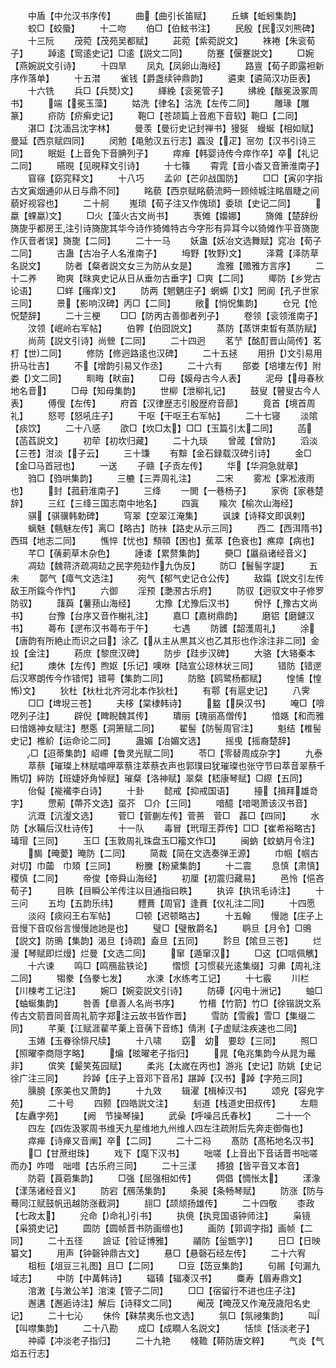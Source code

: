 <!-- { "loadSidebar": true } -->
　　中盾【中允汉书序传】
　　曲【曲引长笛赋】
　　丘螾【蚯蚓集韵】
　　蛟□【蛟蜃】
　　十二吻
　　伯□【伯鮌书注】
　　民殷【民汉刘熊碑】
　　十三阮
　　茂菀【茂苑吴都赋】
　　茈菀【紫菀説文】
　　袾裷【朱衮荀子】
　　踔逺【窎逺史记】□逺【説文二同】
　　防蹇【偃蹇説文】
　　□婉【燕婉説文引诗】
　　十四旱
　　凤丸【凤卵山海经】
　　路亶【荀子即露袒新序作落单】
　　十五澘
　　雀钱【爵盏续钟鼎韵】
　　遴柬【遴简汉功臣表】
　　十六铣
　　兵□【兵燹文】
　　緷絻【衮冕管子】
　　绋絻【黻冕汲冢周书】
　　端【冕玉藻】
　　姑洗【律名】沽洗【左传二同】
　　雕瑑【雕篆】
　　疥防【疥癣史记】
　　鞄□【苍颉篇上音庖下音软】鞄□【二同】
　　湛□【沈湎吕沈字林】
　　曼羡【曼衍史记封禅书】獌狿　蟃蜒【相如赋】曼延【西京赋四同】
　　闵勉【黾勉汉五行志】蠠没【疋】宻勿【汉书引诗三同】
　　眠娗【上音免下音腆列子】
　　瘁瘅【韩婴诗传今瘁作卒】卒【礼记二同】
　　曣晛【见晛释文引诗】
　　十七篠
　　霄雿【音小杳又音箫淮南子】
　　窅窱【窈窕释文】
　　十八巧
　　孟卯【芒卯战国防】
　　□□【寅卯字指古文寅烟通卯从日与鼎不同】
　　眳藐【西京赋眳藐流眄一顾倾城注眳眉睫之间藐好视容也】
　　二十舸
　　嵬琐【荀子注又作傀琐】委琐【史记二同】
　　蠃【蜾蠃文】
　　□火【藻火古文尚书】
　　褭傩【嬝娜】
　　旖傩【楚辞纷旖旎乎都房王注引诗旖旎其华今诗作猗傩特古今字形有异耳今以猗傩作平音旖旎作仄音者误】旖旎【二同】
　　二十一马
　　妖蛊【妖冶文选舞赋】窕冶【荀子二同】
　　古蛊【古冶子人名淮南子】
　　坶野【牧野文】
　　泽藛【泽防草名説文】
　　防者【粲者説文女三为防从女是】
　　澹雅【赡雅方言序】
　　二十二养
　　昒爽【昩爽史记从日从垂勿古垂字】□爽【二同】
　　鄊防【乡党古论语】
　　□蛘【瘙痒文】
　　防两【魍魉庄子】蝄蜽【文】罔阆【孔子世家三同】
　　景【影响汉碑】丙□【二同】
　　敞【惝怳集韵】
　　仓兄【怆怳楚辞】
　　二十三梗
　　□□【防丙古善御者列子】
　　卷领【衮领淮南子】
　　汶领【岷岭右军帖】
　　伯臩【伯囧説文】
　　蒸防【蒸饼束晳有蒸防赋】
　　尚苘【説文引诗】尚檾【二同】
　　二十四迥
　　茗艼【酩酊晋山简传】茗朾【世二同】
　　修防【修迥路逺也汉碑】
　　二十五拯
　　用抍【文引易用抍马壮吉】
　　不【增韵引易又作丞】
　　二十六有
　　部娄【培塿左传】附娄【文二同】
　　甽畮【畎亩】
　　□母【嫫母古今人表】
　　泥母【母春秋地名音】
　　□母【知母集韵】
　　世柳【泄柳礼记】
　　鼓叟【瞽叟古今人表】
　　傅傁【左传】
　　府首【汉律歴志引殷歴府音蔀】
　　竟首【境首周礼】
　　怒咢【怒吼庄子】
　　干呕【干呕王右军帖】
　　二十七寝
　　淡隂【痰饮】
　　二十八感
　　欿□【坎□太】□□【玉篇引太二同】
　　菡【菡萏説文】
　　初荦【初坎归藏】
　　二十九琰
　　曾蒧【曾防】
　　滔淡【三苍】泔淡【子云】
　　三十豏
　　有黭【金石録载汉碑引诗】
　　金□【金□马首冠也】
　　一送
　　子赣【子贡左传】
　　华【华洞急就章】
　　驺□【驺哄集韵】
　　三樚【三弄周礼注】
　　二宋
　　雾凇【雺凇液雨也】
　　封【菰葑淮南子】
　　三绛
　　一閧【一巷杨子】
　　家衖【家巷楚辞】
　　三红【三绛三国志南中地名】
　　四寘
　　羭次【榆次山海经】
　　骐【骐骥韩勅碑】
　　穹翠【空翠江淹集】
　　讽誎【诗释文即讽剌】
　　螭魅【魑魅左传】离□【略古】防祙【路史从示三同】
　　西二【西洱隋书】西珥【地志二同】
　　憔悴【忧也】顦顇【困也】蕉萃【色衰也】癄瘁【病也】
　　芊□【蒨莿草木杂色】
　　諈诿【累赘集韵】
　　奰□【屭赑诸经音义】
　　凋攰【魏蒋济疏凋攰之民字苑攰作九伪反】
　　防□【鬟髻字諟】
　　五未
　　鄣气【瘴气文选注】
　　宛气【郁气史记仓公传】
　　敌鎎【説文引左传敌王所鎎今作忾】
　　六御
　　淫预【灔滪古乐府】
　　防驭【迥驭文中子修罗防驭】
　　藷藇【薯蓣山海经】
　　冘豫【尤豫后汉书】
　　佾忬【豫古文尚书】
　　台豫【台序又音作榭礼注】
　　嘉□【嘉树鼎韵】
　　磨铝【磨鑢汉书】
　　蕚布【遻布汉书蕚布于午】
　　七遇
　　防頀【韶濩周礼】
　　涂【唐韵有所絶止而识之曰】涂乙【从主从黒其义也乙其形也作涂注非二同】金殶【金注】
　　菞庶【黎庶汉碑】
　　防步【跬步汉碑】
　　大骆【大辂秦本纪】
　　燠休【左传】煦妪【乐记】噢咻【陆宣公琼林状三同】
　　错防【错遻后汉寒朗传今作错愕】错萼【集韵二同】
　　防鴼【鸥鹭杨都赋】
　　惶悑【惶怖文】
　　狄杜【杕杜北齐河北本作狄杜】
　　有鄠【有扈史记】
　　八霁
　　□□【埤堄三苍】
　　夫栘【棠棣韩诗】
　　盭【戾汉书】
　　唵□【啽呓列子注】
　　辟倪【睥睨魏其传】
　　璝丽【瑰丽髙僧传】
　　愔嫕【和而雅曰愔嫕神女赋注】懕悘【洞箫赋二同】
　　翟髻【防髻周官注】
　　魁结【椎髻史记】椎紒【运命论二同】
　　蛊媚【冶媚文选】
　　摇曵【摇裔楚辞】
　　□【迢蒂集韵】岹嵽【鲁灵光赋二同】
　　苓□【零替周成杂字】
　　九泰
　　萃蔡【璀璨上林赋噏呷萃蔡注萃蔡衣声也郭璞曰犹璀璨也张守节曰萃音翠蔡千贿切】綷防【班婕妤角悼赋】璀粲【洛神赋】翠粲【嵇康琴赋】□縩【五同】
　　佁儗【褦襶李白诗】
　　十卦
　　懿戒【抑戒国语】
　　擡【揖拜雄竒字】
　　慸葪【蔕芥文选】虿芥　□介【三同】
　　喑醷【喑喝萧该汉书音】
　　沆溉【沆瀣文选】
　　菅□【菅蒯左传】菅蒉　菅□　葌□【四同】
　　水防【水鞴后汉杜诗传】
　　十一队
　　毒冒【玳瑁王莽传】□□【崔希裕略古】瑇瑁【三同】
　　玉□【玉敦周礼珠盘玉□籕文作□】
　　闽蚋【蚊蚋月令注】
　　馤【晻薆】晻防【二同】
　　简裁【简在文选奏弹王源】
　　巾帼【帼古对切】巾蔮　巾頍【三同】
　　粉黱【粉黛集韵】
　　十二震
　　息慎【肃慎】稷慎【二同】
　　帝俊【帝舜山海经】
　　初厘【初震归藏易】
　　邑怜【悒吝荀子】
　　目眣【目瞬公羊传注以目通指曰眣】
　　执谇【执讯毛诗注】
　　十三问
　　五均【五韵乐纬】
　　麷蕡【周官】逢蕡【仪礼注二同】
　　十四愿
　　淡闷【痰闷王右军帖】
　　□顿【迟顿略古】
　　十五翰
　　慢訑【庄子上音慢下音叹俗言慢慢訑訑是也】
　　璧□【璧散爵名】
　　鹖旦【月令】□鴠【説文】防鴠【集韵】渴旦【诗疏】盍旦【五同】
　　霒旦【隂旦三苍】
　　烂漫【琴赋即烂熳】烂曼【文选二同】
　　窜【遁窜汉】
　　□这【□唁佩觽】
　　十六谏
　　鸣□【鸣鴈盐铁论】
　　慴惯【习惯裴光逺集缀】习丳【周礼注二同】
　　犓豢【刍豢七发】
　　水湅【水练考工记】
　　十七霰
　　川栏【川楝考工记注】
　　婉□【婉娈説文引诗】
　　防磹【闪电十洲记】
　　蚰□【蚰蜒集韵】
　　咎善【臯善人名尚书序】
　　竹榗【竹箭】竹□【徐锴説文系传古文箭晋同音周礼箭字郑注云故书皆作晋】
　　雪防【雪霰】雪□【集缀二同】
　　芊萰【江赋涯雚芊萰上音蒨下音练】倩浰【子虚赋注疾速也二同】
　　玉婘【玉眷徐悱尺牍】
　　十八啸
　　窈　幼　要玅【三同】
　　照□【照曜李商隠字略】
　　爚【昡曜老子指归】
　　晁【龟兆集韵今从晁为鼂非】
　　傧笑【颦笑菟园赋】
　　柔兆【太嵗在丙也】游兆【史记】防姚【史记徐广注三同】
　　跉踔【庄子上音邓下音吊】踸踔【汉书】踔【字苑三同】
　　臐膮【豕美也又萧韵】
　　十九效
　　辑濯【楫棹汉书】
　　颂皃【容皃字苑】
　　二十号
　　四颢【四皓説文注】
　　刬道【栈道史田叔传】
　　左翢【左纛字苑】
　　【阙　节操琴操】
　　武喿【呼噪吕氏春秋】
　　二十一个
　　四左【四佐汲冢周书维天九星维地九州维人四左注疏附后先奔走御侮也】
　　瘁瘅【诗瘅又音阐】卒【二同】
　　二十二祃
　　髙防【髙柘地名汉书】
　　□【甘蔗绀珠】
　　戏下【麾下汉书】
　　咄嗟【上音出下音话晋书咄嗟而办】咋唶　咄唶【古乐府三同】
　　二十三漾
　　搏狼【皆平音又本音】
　　防菪【莨菪集韵】
　　□强【屈强相如传】
　　倜倡【惆怅太】
　　漾潒【漾荡诸经音义】
　　防宕【鴈荡集韵】
　　条昶【条畅琴赋】
　　防涨【防与蓦同江赋鼓帆迅越防涨截洞】
　　翓□【颉颃扬雄传】
　　二十四敬
　　桼政【七政太】
　　兊命【命礼引书】
　　执傹【执竞国语钟师注】
　　枭镜【枭獍史记】
　　圆防【圆帧晋书防画缯也】
　　画防【郭调字指】画帧【二同】
　　二十五径
　　譣证【验证博雅】
　　鬴防【釡甑字】
　　日□【日映纂文】
　　用声【钟磬钟鼎古文】
　　悬□【悬磬石经左传】
　　二十六宥
　　柤梪【俎豆三礼图】且□【二同】
　　□豆【笾豆集韵】
　　句屚【句漏九域志】
　　中防【中冓韩诗】
　　辐辏【辐凑汉书】
　　麋寿【眉寿鼎文】
　　涫潄【与潄公羊】涫涑【管子二同】
　　□□【宿留行不进也庄子注】
　　邂遘【邂逅诗注】解后【诗释文二同】
　　阉茂【晻茂又作淹茂歳阳名史记】
　　二十七沁
　　佅仱【靺禁夷乐也文选】
　　氛□【氛祲集韵】
　　叫【叫噤集韵】
　　二十八勘
　　成□【成瞷人名説文】
　　恬惔【恬淡老子】
　　祌禫【冲淡老子指归】
　　二十九艳
　　帴韂【鞯防唐文粹】
　　气炎【气焰五行志】
